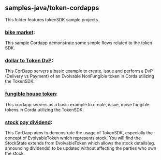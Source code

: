 ## samples-java/token-cordapps

This folder features tokenSDK sample projects.

### [bike market](./bikemarket):
This sample Cordapp demonstrate some simple flows related to the token SDK.

### [dollar to Token DvP](./dollartohousetoken):
This CorDapp servers a basic example to create, issue and perform a DvP (Delivery vs Payment) of an Evolvable NonFungible token in Corda utilizing the TokenSDK.

### [fungible house token](./fungiblehousetoken):
This cordapp servers as a basic example to create, issue, move fungible tokens in Corda utilizing the TokenSDK.

### [stock pay dividend](./stockpaydividend):
This CorDapp aims to demonstrate the usage of TokenSDK, especially the concept of EvolvableToken which represents stock. You will find the StockState extends from EvolvableToken which allows the stock details(eg. announcing dividends) to be updated without affecting the parties who own the stock.

